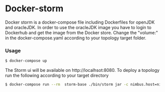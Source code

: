 # Docker-storm

Docker storm is a docker-compose file including Dockerfiles for openJDK and oracleJDK. In order to use the oracleJDK image you have to login to Dockerhub and get the image from the Docker store. Change the "volume:" in the docker-compose.yaml according to your topology target folder.

### Usage

```sh
$ docker-compose up
```
The Storm ui will be available on http://localhsot:8080. To deploy a topology run the following according to your target directory
```sh
$ docker-compose run --rm  storm-base ./bin/storm jar -c nimbus.host=nimbus /var/opt/mytopologies/storm-starter-1.1.0.jar org.apache.storm.starter.WordCountTopology WordCount
```

